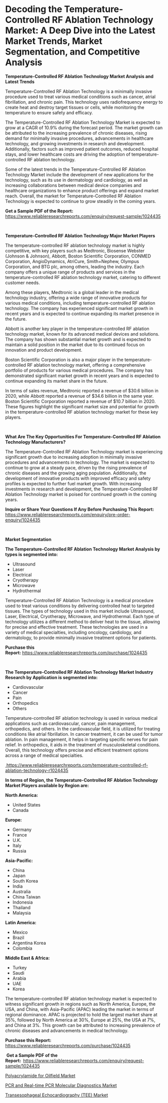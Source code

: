 <p><h1>Decoding the Temperature-Controlled RF Ablation Technology Market: A Deep Dive into the Latest Market Trends, Market Segmentation, and Competitive Analysis</h1></p><p><strong>Temperature-Controlled RF Ablation Technology Market Analysis and Latest Trends</strong></p>
<p><p>Temperature-Controlled RF Ablation Technology is a minimally invasive procedure used to treat various medical conditions such as cancer, atrial fibrillation, and chronic pain. This technology uses radiofrequency energy to create heat and destroy target tissues or cells, while monitoring the temperature to ensure safety and efficacy.</p><p>The Temperature-Controlled RF Ablation Technology Market is expected to grow at a CAGR of 10.9% during the forecast period. The market growth can be attributed to the increasing prevalence of chronic diseases, rising demand for minimally invasive procedures, advancements in healthcare technology, and growing investments in research and development. Additionally, factors such as improved patient outcomes, reduced hospital stays, and lower healthcare costs are driving the adoption of temperature-controlled RF ablation technology.</p><p>Some of the latest trends in the Temperature-Controlled RF Ablation Technology Market include the development of new applications for the technology, such as its use in dermatology and cardiology, as well as increasing collaborations between medical device companies and healthcare organizations to enhance product offerings and expand market reach. Overall, the market for Temperature-Controlled RF Ablation Technology is expected to continue to grow steadily in the coming years.</p></p>
<p><strong>Get a Sample PDF of the Report:&nbsp;</strong> <a href="https://www.reliableresearchreports.com/enquiry/request-sample/1024435">https://www.reliableresearchreports.com/enquiry/request-sample/1024435</a></p>
<p>&nbsp;</p>
<p><strong>Temperature-Controlled RF Ablation Technology Major Market Players</strong></p>
<p><p>The temperature-controlled RF ablation technology market is highly competitive, with key players such as Medtronic, Biosense Webster (Johnson & Johnson), Abbott, Boston Scientific Corporation, CONMED Corporation, AngioDynamics, AtriCure, Smith+Nephew, Olympus Corporation, and BTG plc, among others, leading the industry. Each company offers a unique range of products and services in the temperature-controlled RF ablation technology market, catering to different customer needs.</p><p>Among these players, Medtronic is a global leader in the medical technology industry, offering a wide range of innovative products for various medical conditions, including temperature-controlled RF ablation technology. The company has experienced significant market growth in recent years and is expected to continue expanding its market presence in the future.</p><p>Abbott is another key player in the temperature-controlled RF ablation technology market, known for its advanced medical devices and solutions. The company has shown substantial market growth and is expected to maintain a solid position in the market due to its continued focus on innovation and product development.</p><p>Boston Scientific Corporation is also a major player in the temperature-controlled RF ablation technology market, offering a comprehensive portfolio of products for various medical procedures. The company has demonstrated significant market growth in recent years and is expected to continue expanding its market share in the future.</p><p>In terms of sales revenue, Medtronic reported a revenue of $30.6 billion in 2020, while Abbott reported a revenue of $34.6 billion in the same year. Boston Scientific Corporation reported a revenue of $10.7 billion in 2020. These figures highlight the significant market size and potential for growth in the temperature-controlled RF ablation technology market for these key players.</p></p>
<p>&nbsp;</p>
<p><strong>What Are The Key Opportunities For Temperature-Controlled RF Ablation Technology Manufacturers?</strong></p>
<p><p>The Temperature-Controlled RF Ablation Technology market is experiencing significant growth due to increasing adoption in minimally invasive procedures and advancements in technology. The market is expected to continue to grow at a steady pace, driven by the rising prevalence of chronic diseases and the growing aging population. Additionally, the development of innovative products with improved efficacy and safety profiles is expected to further fuel market growth. With increasing investments in research and development, the Temperature-Controlled RF Ablation Technology market is poised for continued growth in the coming years.</p></p>
<p><strong>Inquire or Share Your Questions If Any Before Purchasing This Report:</strong> <a href="https://www.reliableresearchreports.com/enquiry/pre-order-enquiry/1024435">https://www.reliableresearchreports.com/enquiry/pre-order-enquiry/1024435</a></p>
<p>&nbsp;</p>
<p><strong>Market Segmentation</strong></p>
<p><strong>The Temperature-Controlled RF Ablation Technology Market Analysis by types is segmented into:</strong></p>
<p><ul><li>Ultrasound</li><li>Laser</li><li>Electrical</li><li>Cryotherapy</li><li>Microwave</li><li>Hydrothermal</li></ul></p>
<p><p>Temperature-Controlled RF Ablation Technology is a medical procedure used to treat various conditions by delivering controlled heat to targeted tissues. The types of technology used in this market include Ultrasound, Laser, Electrical, Cryotherapy, Microwave, and Hydrothermal. Each type of technology utilizes a different method to deliver heat to the tissue, allowing for precise and effective treatment. These technologies are used in a variety of medical specialties, including oncology, cardiology, and dermatology, to provide minimally invasive treatment options for patients.</p></p>
<p><strong>Purchase this Report:&nbsp;</strong><a href="https://www.reliableresearchreports.com/purchase/1024435">https://www.reliableresearchreports.com/purchase/1024435</a></p>
<p>&nbsp;</p>
<p><strong>The Temperature-Controlled RF Ablation Technology Market Industry Research by Application is segmented into:</strong></p>
<p><ul><li>Cardiovascular</li><li>Cancer</li><li>Pain</li><li>Orthopedics</li><li>Others</li></ul></p>
<p><p>Temperature-controlled RF ablation technology is used in various medical applications such as cardiovascular, cancer, pain management, orthopedics, and others. In the cardiovascular field, it is utilized for treating conditions like atrial fibrillation. In cancer treatment, it can be used for tumor ablation. In pain management, it helps in targeting specific nerves for pain relief. In orthopedics, it aids in the treatment of musculoskeletal conditions. Overall, this technology offers precise and efficient treatment options across a range of medical specialties.</p></p>
<p><a href="https://www.reliableresearchreports.com/temperature-controlled-rf-ablation-technology-r1024435">&nbsp;https://www.reliableresearchreports.com/temperature-controlled-rf-ablation-technology-r1024435</a></p>
<p><strong>In terms of Region, the Temperature-Controlled RF Ablation Technology Market Players available by Region are:</strong></p>
<p>
    <p> <strong> North America: </strong>
        <ul>
            <li>United States</li>
            <li>Canada</li>
        </ul>
        </p> 
    <p> <strong> Europe: </strong>
        <ul>
            <li>Germany</li>
            <li>France</li>
            <li>U.K.</li>
            <li>Italy</li>
            <li>Russia</li>
        </ul>
        </p> 
    <p> <strong> Asia-Pacific: </strong>
        <ul>
            <li>China</li>
            <li>Japan</li>
            <li>South Korea</li>
            <li>India</li>
            <li>Australia</li>
            <li>China Taiwan</li>
            <li>Indonesia</li>
            <li>Thailand</li>
            <li>Malaysia</li>
        </ul>
        </p> 
    <p> <strong> Latin America: </strong>
        <ul>
            <li>Mexico</li>
            <li>Brazil</li>
            <li>Argentina Korea</li>
            <li>Colombia</li>
        </ul>
        </p> 
    <p> <strong> Middle East & Africa: </strong>
        <ul>
            <li>Turkey</li>
            <li>Saudi</li>
            <li>Arabia</li>
            <li>UAE</li>
            <li>Korea</li>
        </ul>
    </p>
    </p>
<p><p>The temperature-controlled RF ablation technology market is expected to witness significant growth in regions such as North America, Europe, the USA, and China, with Asia-Pacific (APAC) leading the market in terms of regional dominance. APAC is projected to hold the largest market share at 35%, followed by North America at 30%, Europe at 25%, the USA at 7%, and China at 3%. This growth can be attributed to increasing prevalence of chronic diseases and advancements in medical technology.</p></p>
<p><strong>Purchase this Report: </strong><a href="https://www.reliableresearchreports.com/purchase/1024435">https://www.reliableresearchreports.com/purchase/1024435</a></p>
<p>&nbsp;<strong>Get a Sample PDF of the Report:&nbsp;&nbsp;</strong><a href="https://www.reliableresearchreports.com/enquiry/request-sample/1024435">https://www.reliableresearchreports.com/enquiry/request-sample/1024435</a></p>
<p><strong></strong></p>
<p><p><a href="https://cautious-neon-760.notion.site/Decoding-Polyacrylamide-for-Oilfield-Market-Metrics-Market-Share-Trends-and-Growth-Patterns-5f7385d1bbbe45cbba00e2022c400a9d">Polyacrylamide for Oilfield Market</a></p><p><a href="https://github.com/SashaBeier2023/Market-Research-Report-List-1/blob/main/pcr-and-real-time-pcr-molecular-diagnostics-market.md">PCR and Real-time PCR Molecular Diagnostics Market</a></p><p><a href="https://github.com/ashman753/Market-Research-Report-List-1/blob/main/transesophageal-echocardiography-tee-market.md">Transesophageal Echocardiography (TEE) Market</a></p></p>